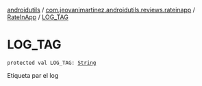 [androidutils](../../index.md) / [com.jeovanimartinez.androidutils.reviews.rateinapp](../index.md) / [RateInApp](index.md) / [LOG_TAG](./-l-o-g_-t-a-g.md)

# LOG_TAG

`protected val LOG_TAG: `[`String`](https://kotlinlang.org/api/latest/jvm/stdlib/kotlin/-string/index.html)

Etiqueta par el log

